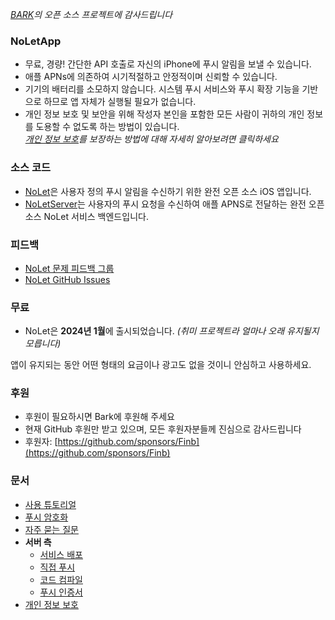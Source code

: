 *[BARK](https://github.com/Finb/Bark)의 오픈 소스 프로젝트에 감사드립니다*
### NoLetApp <!-- {docsify-ignore-all} -->
- 무료, 경량! 간단한 API 호출로 자신의 iPhone에 푸시 알림을 보낼 수 있습니다.
- 애플 APNs에 의존하여 시기적절하고 안정적이며 신뢰할 수 있습니다.
- 기기의 배터리를 소모하지 않습니다. 시스템 푸시 서비스와 푸시 확장 기능을 기반으로 하므로 앱 자체가 실행될 필요가 없습니다.
- 개인 정보 보호 및 보안을 위해 작성자 본인을 포함한 모든 사람이 귀하의 개인 정보를 도용할 수 없도록 하는 방법이 있습니다.<br>*[개인 정보 보호](/privacy)를 보장하는 방법에 대해 자세히 알아보려면 클릭하세요*


### 소스 코드
- [NoLet](https://github.com/sunvc/NoLet)은 사용자 정의 푸시 알림을 수신하기 위한 완전 오픈 소스 iOS 앱입니다.
- [NoLetServer](https://github.com/sunvc/NoLets)는 사용자의 푸시 요청을 수신하여 애플 APNS로 전달하는 완전 오픈 소스 NoLet 서비스 백엔드입니다.

### 피드백
- [NoLet 문제 피드백 그룹](https://t.me/PushToMe)
- [NoLet GitHub Issues](https://github.com/sunvc/NoLet/issues)


### 무료
* NoLet은 **2024년 1월**에 출시되었습니다. *(취미 프로젝트라 얼마나 오래 유지될지 모릅니다)*<br> 


앱이 유지되는 동안 어떤 형태의 요금이나 광고도 없을 것이니 안심하고 사용하세요.

### 후원
* 후원이 필요하시면 Bark에 후원해 주세요
* 현재 GitHub 후원만 받고 있으며, 모든 후원자분들께 진심으로 감사드립니다<br>
* 후원자: [https://github.com/sponsors/Finb](https://github.com/sponsors/Finb)

### 문서
  - [사용 튜토리얼](/tutorial)
  - [푸시 암호화](/encryption)
  - [자주 묻는 질문](/faq)
- **서버 측**
  - [서비스 배포](/deploy)
  - [직접 푸시](/apns)
  - [코드 컴파일](/build)
  - [푸시 인증서](/cert)
- [개인 정보 보호](/privacy)